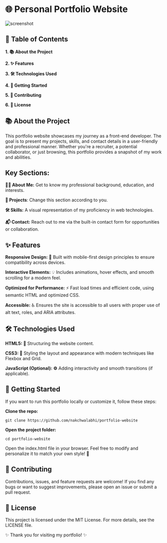  # **🌐 Personal Portfolio Website**


![screenshot](https://github.com/user-attachments/assets/99f07870-ca67-4158-86ba-817f41478d87)



## **📖 Table of Contents**

**1. 📚 About the Project**

**2. ✨ Features**

**3. 🛠️ Technologies Used**

**4. 🚀 Getting Started**

**5. 🤝 Contributing**

**6. 📜 License**

## **📚 About the Project**

This portfolio website showcases my journey as a front-end developer. The goal is to present my projects, skills, and contact details in a user-friendly and professional manner. Whether you're a recruiter, a potential collaborator, or just browsing, this portfolio provides a snapshot of my work and abilities.

## **Key Sections:**

**🧑‍💻 About Me:** Get to know my professional background, education, and interests.

**🚀 Projects**: Change this section according to you.

**🛠️ Skills:** A visual representation of my proficiency in web technologies.

**📬 Contact:** Reach out to me via the built-in contact form for opportunities or collaboration.

## **✨ Features**

**Responsive Design:** 📱 Built with mobile-first design principles to ensure compatibility across devices.

**Interactive Elements:** 💡 Includes animations, hover effects, and smooth scrolling for a modern feel.

**Optimized for Performance:** ⚡ Fast load times and efficient code, using semantic HTML and optimized CSS.

**Accessible:** ♿ Ensures the site is accessible to all users with proper use of alt text, roles, and ARIA attributes.

## **🛠️ Technologies Used**


**HTML5: 📄** Structuring the website content.

**CSS3: 🎨** Styling the layout and appearance with modern techniques like Flexbox and Grid.

**JavaScript (Optional): ⚙️** Adding interactivity and smooth transitions (if applicable).

## **🚀 Getting Started**

If you want to run this portfolio locally or customize it, follow these steps:

****Clone the repo:****

    git clone https://github.com/nakchwalabhi/portfolio-website

**Open the project folder:**

    cd portfolio-website

Open the index.html file in your browser.
Feel free to modify and personalize it to match your own style! 🎨

## **🤝 Contributing**
Contributions, issues, and feature requests are welcome!
If you find any bugs or want to suggest improvements, please open an issue or submit a pull request.

## **📜 License**
This project is licensed under the MIT License.
For more details, see the LICENSE file.

✨ Thank you for visiting my portfolio! ✨
